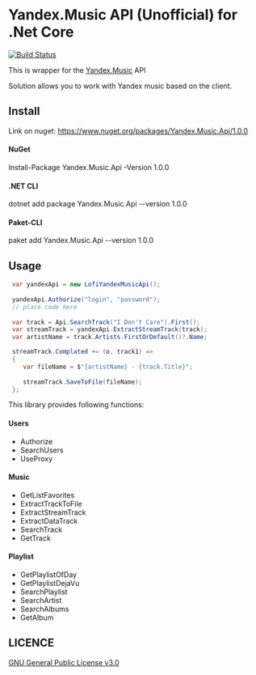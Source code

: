 Yandex.Music API (Unofficial) for .Net Core
====

[![Build Status](https://travis-ci.com/Winster332/Yandex.Music.Api.svg?branch=master)](https://travis-ci.com/Winster332/Yandex.Music.Api)

This is wrapper for the [Yandex.Music](http://music.yandex.ru/) API

Solution allows you to work with Yandex music based on the client.

 Install
-------

Link on nuget:
https://www.nuget.org/packages/Yandex.Music.Api/1.0.0

#### NuGet

Install-Package Yandex.Music.Api -Version 1.0.0

#### .NET CLI

dotnet add package Yandex.Music.Api --version 1.0.0

#### Paket-CLI

paket add Yandex.Music.Api --version 1.0.0

Usage
-------

```C#
 var yandexApi = new LofiYandexMusicApi();
 
 yandexApi.Authorize("login", "password");
 // place code here
 
 var track = Api.SearchTrack("I Don't Care").First();
 var streamTrack = yandexApi.ExtractStreamTrack(track);
 var artistName = track.Artists.FirstOrDefault()?.Name;

 streamTrack.Complated += (o, track1) =>
 {
    var fileName = $"{artistName} - {track.Title}";
    
    streamTrack.SaveToFile(fileName);
 };
```

This library provides following functions:

#### Users

- Authorize
- SearchUsers
- UseProxy

#### Music

- GetListFavorites
- ExtractTrackToFile
- ExtractStreamTrack
- ExtractDataTrack
- SearchTrack
- GetTrack

#### Playlist

- GetPlaylistOfDay
- GetPlaylistDejaVu
- SearchPlaylist
- SearchArtist
- SearchAlbums
- GetAlbum

LICENCE
-------
[GNU General Public License v3.0](https://github.com/Winster332/Yandex.Music.Api/blob/master/LICENSE)
